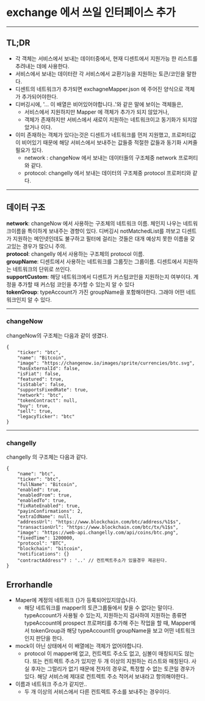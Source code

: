 # exchange 에서 쓰일 인터페이스 추가
---

## TL;DR
- 각 객체는 서비스에서 보내는 데이터중에서, 현재 디센트에서 지원가능 한 리스트를 추려내는 데에 사용한다.
- 서비스에서 보내는 데이터란 각 서비스에서 교환기능을 지원하는 토큰/코인을 말한다.
- 디센트의 네트워크가 추가되면 exchagneMapper.json 에 주어진 양식으로 객체가 추가되어야한다.
- 디버깅시에, '... 이 배열은 비어있어야합니다..'와 같은 말에 보이는 객체들은,
  - 서비스에서 지원하지만 Mapper 에 객체가 추가가 되지 않았거나,
  - 객체가 존재하지만 서비스에서 새로이 지원하는 네트워크이고 동기화가 되지않았거나 이다.
- 이미 존재하는 객체가 있다는것은 디센트가 네트워크를 먼저 지원했고, 프로퍼티값이 비어있기 때문에 해당 서비스에서 보내주는 값들중 적절한 값들과 동기화 시켜줄 필요가 있다.
  - network : changeNow 에서 보내는 데이터들의 구조체중 network 프로퍼티와 같다.
  - protocol: changelly 에서 보내는 데이터의 구조체중 protocol 프로퍼티와 같다.
---
## 데이터 구조

**network**: changeNow 에서 사용하는 구조체의 네트워크 이름. 체인지 나우는 네트워크이름을 특이하게 보내주는 경향이 있다. 디버깅시 notMatchedList를 까보고 디센트가 지원하는 메인넷인데도 불구하고 필터에 걸리는 것들은 대개 예상치 못한 이름을 갖고있는 경우가 많으니 주의.<br>
**protocol**: changelly 에서 사용하는 구조체의 protocol 이름. <br>
**groupName**: 디센트에서 사용하는 네트워크를 그룹짓는 그룹이름. 디센트에서 지원하는 네트워크의 단위로 쓰인다.<br>
**supportCustom**: 해당 네트워크에서 디센트가 커스텀코인을 지원하는지 여부이다. 계정을 추가할 때 커스텀 코인을 추가할 수 있는지 알 수 있다 <br>
**tokenGroup**: typeAccount가 가진 groupName을 포함해야한다. 그래야 어떤 네트워크인지 알 수 있다.

---
### changeNow
changeNow의 구조체는 다음과 같이 생겼다.
```
{
    "ticker": "btc",
    "name": "Bitcoin",
    "image": "https://changenow.io/images/sprite/currencies/btc.svg",
    "hasExternalId": false,
    "isFiat": false,
    "featured": true,
    "isStable": false,
    "supportsFixedRate": true,
    "network": "btc",
    "tokenContract": null,
    "buy": true,
    "sell": true,
    "legacyTicker": "btc"
}
```
---
### changelly
changelly 의 구조체는 다음과 같다.
```
{
    "name": "btc",
    "ticker": "btc",
    "fullName": "Bitcoin",
    "enabled": true,
    "enabledFrom": true,
    "enabledTo": true,
    "fixRateEnabled": true,
    "payinConfirmations": 2,
    "extraIdName": null,
    "addressUrl": "https://www.blockchain.com/btc/address/%1$s",
    "transactionUrl": "https://www.blockchain.com/btc/tx/%1$s",
    "image": "https://web-api.changelly.com/api/coins/btc.png",
    "fixedTime": 1200000,
    "protocol": "BTC",
    "blockchain": "bitcoin",
    "notifications": {}
    "contractAddress"? : '..' // 컨트렉트주소가 있을경우 제공된다.
}
```
## Errorhandle

- Maper에 계정의 네트워크 {}가 등록되어있지않습니다.
  - 해당 네트워크를 mapper의 토큰그룹들에서 찾을 수 없다는 말이다. typeAccount가 사용될 수 있는지, 지원하는지 검사하여 지원하는 종류면 typeAccount에 prospect 프로퍼티를 추가해 주는 작업을 할 때, Mapper에서 tokenGroup과 해당 typeAccount의 groupName을 보고 어떤 네트워크인지 판단을 한다. 
- mock이 아닌 상태에서 이 배열에는 객체가 없어야합니다.
  - protocol 이 mapper에 없고, 컨트렉트 주소도 없고, 심볼이 매칭되지도 않는다. 또는 컨트렉트 주소가 있지만 두 개 이상의 지원하는 리스트와 매칭된다. 사실 후자는 그럴리가 없기 때문에 전자의 경우로, 특정할 수 없는 토큰일 경우가 있다. 해당 서비스에 제대로 컨트렉트 주소 적어서 보내라고 항의해야한다..
- 이름과 네트워크 주소가 같지만..
  - 두 개 이상의 서비스에서 다른 컨트렉트 주소를 보내주는 경우이다.